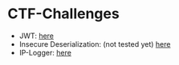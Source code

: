 # CTF-Challenges

- JWT: [here](./jwt)
- Insecure Deserialization: (not tested yet) [here](./unserialize)
- IP-Logger: [here](./ip-logger)
